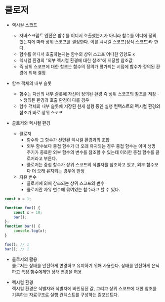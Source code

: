 # 클로저


* 렉시컬 스코프</br>
  - 자바스크립트 엔진은 함수를 어디서 호출했는지가 아니라 함수를 어디에 정의했는지에 따라 상위 스코프를 결정한다. 이를 렉시컬 스코프(정적 스코프)라 한다.
  - 함수를 어디서 호출하는지는 함수의 상위 스코프 어떠한 영향도 x
  - 렉시컬 환경의 "외부 렉시컬 환경에 대한 참조"에 저장할 참조값
  - 즉 상위 스코프에 대한 참조는 함수의 정의가 평가되는 시점에 함수가 정의된 환경에 의해 결정

    
* 함수 객체의 내부 슬롯 </br>
  - 함수는 자신의 내부 슬롯에 자신이 정의된 환경 즉 상위 스코프의 참조를 저장 -> 정의된 환경과 호출 환경이 다를 경우
  - 함수 객체의 내부 슬롯에 저장된 현재 실행 중인 실행 컨텍스트의 렉시컬 환경의 참조가 바로 상위 스코프


* 클로저와 렉시컬 환경
  - 클로저
    - 함수와 그 함수가 선언된 렉시컬 환경과의 조합 
    - 외부 함수보다 중첩 함수가 더 오래 유지되는 경우 중첩 함수는 이미 생명 주기가 종료한 외부 함수의 변수를 참조할 수 있는데 이러한 중첩 함수를 클로저라고 부른다.
    - 클로저는 중첩 함수가 상위 스코프의 식별자를 참조하고 있고, 외부 함수보다 더 오래 유지되는 경우에 한정
  - 자유 변수
    - 클로저에 의해 참조되는 상위 스코프의 변수
    - 클로저란 자유 변수에 묶여있는 함수라고 할 수 있다.
``` javascript 
const x = 1;

function foo() {
    const x = 10;
    bar();
};
function bar() {
    console.log(x);
}

foo(); // 1
bar(); // 1

```


* 클로저의 활용 </br>
클로저는 상태를 안전하게 변경하고 유지하기 위해 사용한다. 상태를 안전하게 은닉하고 특정 함수에게만 상태 변경을 허용


* 렉시컬 환경 </br>
렉시컬 환경은 식별자와 식별자에 바인딩된 값, 그리고 상위 스코프에 대한 참조를 기록하는 자료구조로 실행 컨텍스트를 구성하는 컴포넌트다. </br>
